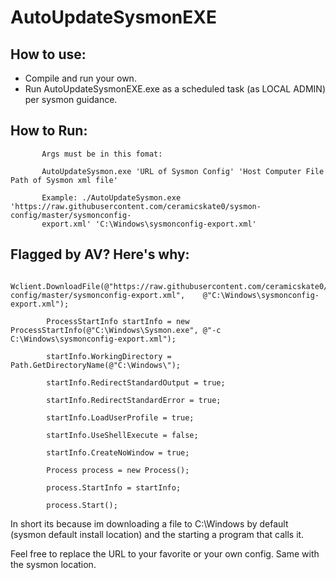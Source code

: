 # AutoUpdateSysmonEXE

## How to use:
- Compile and run your own. 
- Run AutoUpdateSysmonEXE.exe as a scheduled task (as LOCAL ADMIN) per sysmon guidance.

## How to Run:


           Args must be in this fomat:
           
           AutoUpdateSysmon.exe 'URL of Sysmon Config' 'Host Computer File Path of Sysmon xml file'
           
           Example: ./AutoUpdateSysmon.exe 'https://raw.githubusercontent.com/ceramicskate0/sysmon-config/master/sysmonconfig-  
           export.xml' 'C:\Windows\sysmonconfig-export.xml'

## Flagged by AV? Here's why:
           

            Wclient.DownloadFile(@"https://raw.githubusercontent.com/ceramicskate0/sysmon-config/master/sysmonconfig-export.xml",    @"C:\Windows\sysmonconfig-export.xml");
            
            ProcessStartInfo startInfo = new ProcessStartInfo(@"C:\Windows\Sysmon.exe", @"-c C:\Windows\sysmonconfig-export.xml");
            
            startInfo.WorkingDirectory = Path.GetDirectoryName(@"C:\Windows\");
            
            startInfo.RedirectStandardOutput = true;
            
            startInfo.RedirectStandardError = true;
            
            startInfo.LoadUserProfile = true;
            
            startInfo.UseShellExecute = false;
            
            startInfo.CreateNoWindow = true;
            
            Process process = new Process();
            
            process.StartInfo = startInfo;
            
            process.Start();
            
            
In short its because im downloading a file to C:\Windows by default (sysmon default install location) and the starting a program that calls it.

Feel free to replace the URL to your favorite or your own config. Same with the sysmon location.
